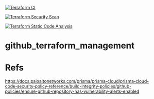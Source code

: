[![Terraform CI](https://github.com/erasmolpaorg/github_terraform_management/actions/workflows/tf-ci.yaml/badge.svg)](https://github.com/erasmolpaorg/github_terraform_management/actions/workflows/tf-ci.yaml)

[![Terraform Security Scan](https://github.com/erasmolpa/github_terraform_management/actions/workflows/tf-sec.yaml/badge.svg)](https://github.com/erasmolpa/github_terraform_management/actions/workflows/tf-sec.yaml)

[![Terraform Static Code Analysis](https://github.com/erasmolpa/github_terraform_management/actions/workflows/tf-code-analysis.yaml/badge.svg)](https://github.com/erasmolpa/github_terraform_management/actions/workflows/tf-code-analysis.yaml)


# github_terraform_management

# Refs

https://docs.paloaltonetworks.com/prisma/prisma-cloud/prisma-cloud-code-security-policy-reference/build-integrity-policies/github-policies/ensure-github-repository-has-vulnerability-alerts-enabled
